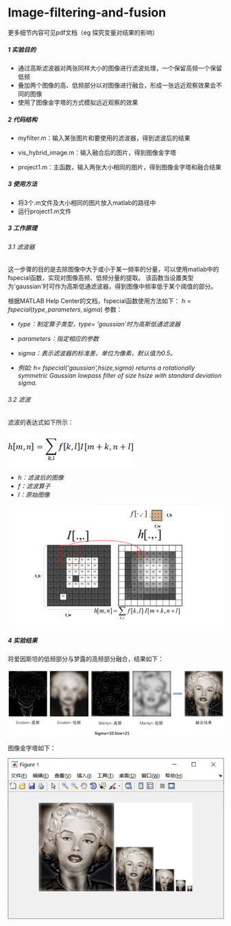 # Image-filtering-and-fusion

更多细节内容可见pdf文档（eg 探究变量对结果的影响）

##### 1 实验目的

- 通过高斯滤波器对两张同样大小的图像进行滤波处理，一个保留高频一个保留低频
- 叠加两个图像的高、低频部分以对图像进行融合，形成一张远近观察效果会不同的图像
- 使用了图像金字塔的方式模拟远近观察的效果

##### 2 代码结构

- myfilter.m：输入某张图片和要使用的滤波器，得到滤波后的结果

- vis_hybrid_image.m：输入融合后的图片，得到图像金字塔

- project1.m：主函数，输入两张大小相同的图片，得到图像金字塔和融合结果

##### 3 使用方法

- 将3个.m文件及大小相同的图片放入matlab的路径中
- 运行project1.m文件

##### 3 工作原理

###### 3.1 滤波器

这一步骤的目的是去除图像中大于或小于某一频率的分量，可以使用matlab中的fspecial函数，实现对图像高频、低频分量的提取。
该函数当设置类型为'gaussian'时可作为高斯低通滤波器，得到图像中频率低于某个阈值的部分。

根据MATLAB Help Center的文档，fspecial函数使用方法如下：
$h = fspecial(type,parameters,sigma)$
参数：
- *type：制定算子类型，type= 'gaussian'时为高斯低通滤波器*

- *parameters：指定相应的参数*

- *sigma：表示滤波器的标准差，单位为像素，默认值为0.5。*

  

- *例如: h= fspecial('gaussian',hsize,sigma) returns a rotationally symmetric Gaussian lowpass filter of size hsize with standard deviation sigma.* 



###### 3.2 滤波

滤波的表达式如下所示：

![image](https://github.com/cheerryy/Image-filtering-and-fusion/blob/main/ImagesForREADME/2.png)

- *h：滤波后的图像*
- *f：滤波算子*
- *I：原始图像*

![image](https://github.com/cheerryy/Image-filtering-and-fusion/blob/main/ImagesForREADME/11.png)

##### 4 实验结果

将爱因斯坦的低频部分与梦露的高频部分融合，结果如下：

![image](https://github.com/cheerryy/Image-filtering-and-fusion/blob/main/ImagesForREADME/33.png)

图像金字塔如下：

![image](https://github.com/cheerryy/Image-filtering-and-fusion/blob/main/ImagesForREADME/44.png)
